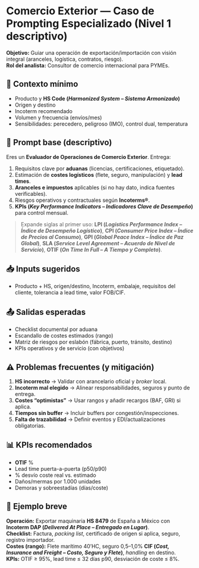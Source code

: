 # Comercio Exterior — Caso de Prompting Especializado (Nivel 1 descriptivo)

**Objetivo:** Guiar una operación de exportación/importación con visión integral (aranceles, logística, contratos, riesgo).  
**Rol del analista:** Consultor de comercio internacional para PYMEs.

## 🧩 Contexto mínimo
- Producto y **HS Code (*Harmonized System – Sistema Armonizado*)**
- Origen y destino
- Incoterm recomendado
- Volumen y frecuencia (envíos/mes)
- Sensibilidades: perecedero, peligroso (IMO), control dual, temperatura

## 🧠 Prompt base (descriptivo)
Eres un **Evaluador de Operaciones de Comercio Exterior**. Entrega:
1) Requisitos clave por **aduanas** (licencias, certificaciones, etiquetado).  
2) Estimación de **costes logísticos** (flete, seguro, manipulación) y **lead times**.  
3) **Aranceles e impuestos** aplicables (si no hay dato, indica fuentes verificables).  
4) Riesgos operativos y contractuales según **Incoterms®**.  
5) **KPIs (*Key Performance Indicators – Indicadores Clave de Desempeño*)** para control mensual.

> Expande siglas al primer uso: **LPI (*Logistics Performance Index – Índice de Desempeño Logístico*)**, **CPI (*Consumer Price Index – Índice de Precios al Consumo*)**, **GPI (*Global Peace Index – Índice de Paz Global*)**, **SLA (*Service Level Agreement – Acuerdo de Nivel de Servicio*)**, **OTIF (*On Time In Full – A Tiempo y Completo*)**.

## 📥 Inputs sugeridos
- Producto + HS, origen/destino, Incoterm, embalaje, requisitos del cliente, tolerancia a lead time, valor FOB/CIF.

## 📤 Salidas esperadas
- Checklist documental por aduana  
- Escandallo de costes estimados (rango)  
- Matriz de riesgos por eslabón (fábrica, puerto, tránsito, destino)  
- KPIs operativos y de servicio (con objetivos)

## ⚠️ Problemas frecuentes (y mitigación)
1) **HS incorrecto** → Validar con arancelario oficial y *broker* local.  
2) **Incoterm mal elegido** → Alinear responsabilidades, seguros y punto de entrega.  
3) **Costes “optimistas”** → Usar rangos y añadir recargos (BAF, GRI) si aplica.  
4) **Tiempos sin buffer** → Incluir buffers por congestión/inspecciones.  
5) **Falta de trazabilidad** → Definir eventos y EDI/actualizaciones obligatorias.

## 📊 KPIs recomendados
- **OTIF** %  
- Lead time puerta-a-puerta (p50/p90)  
- % desvío coste real vs. estimado  
- Daños/mermas por 1.000 unidades  
- Demoras y sobreestadías (días/coste)

## 🧪 Ejemplo breve
**Operación:** Exportar maquinaria **HS 8479** de España a México con **Incoterm DAP (*Delivered At Place – Entregado en Lugar*)**.  
**Checklist:** Factura, *packing list*, certificado de origen si aplica, seguro, registro importador.  
**Costes (rango):** Flete marítimo 40’HC, seguro 0,5–1,0% **CIF (*Cost, Insurance and Freight – Costo, Seguro y Flete*)**, *handling* en destino.  
**KPIs:** OTIF ≥ 95%, lead time ≤ 32 días p90, desviación de coste ≤ 8%.
